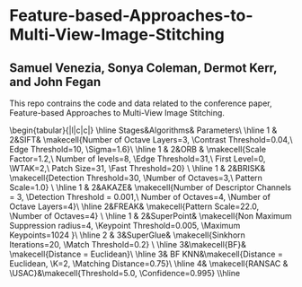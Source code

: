 # Feature-based-Approaches-to-Multi-View-Image-Stitching
## Samuel Venezia, Sonya Coleman, Dermot Kerr, and John Fegan
This repo contrains the code and data related to the conference paper, Feature-based Approaches to Multi-View Image Stitching.

\begin{tabular}{|l|c|c|} \hline 
          Stages&Algorithms& Parameters\\ \hline 
          1 \& 2&SIFT& \makecell{Number of Octave Layers=3, \\Contrast Threshold=0.04,\\ Edge Threshold=10, \\Sigma=1.6}\\ \hline 
          1 \& 2&ORB & \makecell{Scale Factor=1.2,\\ Number of levels=8, \\Edge Threshold=31,\\ First Level=0, \\WTAK=2,\\ Patch Size=31, \\Fast Threshold=20} \\ \hline 
          1 \& 2&BRISK& \makecell{Detection Threshold=30, \\Number of Octaves=3,\\ Pattern Scale=1.0} \\ \hline 
          1 \& 2&AKAZE& \makecell{Number of Descriptor Channels = 3, \\Detection Threshold = 0.001,\\ Number of Octaves=4, \\Number of Octave Layers=4}\\ \hline 
          2&FREAK& \makecell{Pattern Scale=22.0, \\Number of Octaves=4} \\ \hline 
          1 \& 2&SuperPoint& \makecell{Non Maximum Suppression radius=4, \\Keypoint Threshold=0.005, \\Maximum Keypoints=1024 }\\ \hline 
          2 \& 3&SuperGlue& \makecell{Sinkhorn Iterations=20, \\Match Threshold=0.2} \\ \hline 
          3&\makecell{BF}& \makecell{Distance = Euclidean}\\ \hline 
 3& BF KNN&\makecell{Distance = Euclidean, \\K=2, \\Matching Distance=0.75}\\ \hline 
 4& \makecell{RANSAC \& \\USAC}&\makecell{Threshold=5.0,  \\Confidence=0.995} \\\hline
